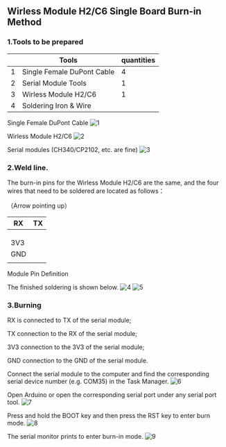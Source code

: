 ## Wirless Module H2/C6 Single Board Burn-in Method

### 1.Tools to be prepared

|      | Tools                      | quantities |
| ---- | -------------------------- | ---------- |
| 1    | Single Female DuPont Cable | 4          |
| 2    | Serial Module Tools        | 1          |
| 3    | Wirless Module H2/C6       | 1          |
| 4    | Soldering Iron & Wire      |            |

 Single Female DuPont Cable
![1](https://github.com/user-attachments/assets/eaec3064-b89f-493b-8b93-12a9dbb2f7dc)



Wirless Module H2/C6
![2](https://github.com/user-attachments/assets/a8fa48b8-56b8-4b15-8312-6d496cb194b3)



Serial modules (CH340/CP2102, etc. are fine)
![3](https://github.com/user-attachments/assets/8fbcc7b0-2959-4898-8eea-895ba3edc79d)




 

### 2.Weld line.

The burn-in pins for the Wirless Module H2/C6 are the same, and the four wires that need to be soldered are located as follows：

（Arrow pointing up）

| RX   | TX   |
| ---- | ---- |
|      |      |
|      |      |
|      |      |
| 3V3  |      |
| GND  |      |
|      |      |

Module Pin Definition

The finished soldering is shown below.
![4](https://github.com/user-attachments/assets/8d711279-4d25-4057-9e8d-fadda9c70a0a)
![5](https://github.com/user-attachments/assets/47befec5-00ff-4639-9327-f997d809d3e8)

 

### 3.Burning

RX is connected to TX of the serial module;

TX connection to the RX of the serial module;

3V3 connection to the 3V3 of the serial module;

GND connection to the GND of the serial module.

Connect the serial module to the computer and find the corresponding serial device number (e.g. COM35) in the Task Manager.
![6](https://github.com/user-attachments/assets/2fa595f2-9d48-4757-a29c-6a9079b63a22)


Open Arduino or open the corresponding serial port under any serial port tool.
![7](https://github.com/user-attachments/assets/a75fc0ae-fa5f-49c1-952e-d3fc28157bb3)


Press and hold the BOOT key and then press the RST key to enter burn mode.
![8](https://github.com/user-attachments/assets/9f0fea5e-4f69-4f04-a210-d4a6a68bc5b6)


The serial monitor prints to enter burn-in mode.
![9](https://github.com/user-attachments/assets/c743e703-ce6f-473b-ab7a-dcd3981a7efa)



 
